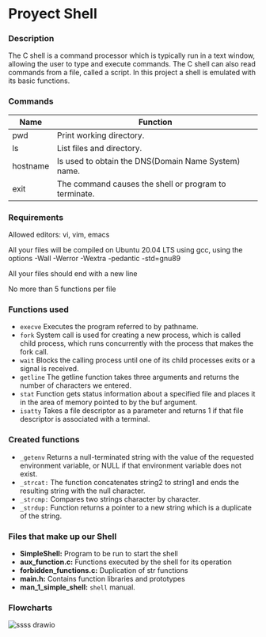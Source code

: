 # Proyect Shell

### Description
The C shell is a command processor which is typically run in a text window, allowing the user to type and execute commands. The C shell can also read commands from a file, called a script. In this project a shell is emulated with its basic functions.

### Commands

| Name | Function |
| --- | --- |
| pwd | Print working directory. |
| ls | List files and directory. |
| hostname | Is used to obtain the DNS(Domain Name System) name. |
| exit | The command causes the shell or program to terminate. |

### Requirements
Allowed editors: vi, vim, emacs

All your files will be compiled on Ubuntu 20.04 LTS using gcc, using the options -Wall -Werror -Wextra -pedantic -std=gnu89

All your files should end with a new line

No more than 5 functions per file

### Functions used
- ``execve`` Executes the program referred to by pathname.
- ``fork`` System call is used for creating a new process, which is called child process, which runs concurrently with the process that makes the fork call. 
- ``wait`` Blocks the calling process until one of its child processes exits or a signal is received.
- ``getline`` The getline function takes three arguments and returns the number of characters we entered.
- ``stat`` Function gets status information about a specified file and places it in the area of memory pointed to by the buf argument.
- ``isatty`` Takes a file descriptor as a parameter and returns 1 if that file descriptor is associated with a terminal.

### Created functions
- ``_getenv`` Returns a null-terminated string with the value of the requested environment variable, or NULL if that environment variable does not exist.
- ``_strcat:`` The function concatenates string2 to string1 and ends the resulting string with the null character.
- ``_strcmp:`` Compares two strings character by character.
- ``_strdup:`` Function returns a pointer to a new string which is a duplicate of the string.

### Files that make up our Shell
- **SimpleShell:** Program to be run to start the shell
- **aux_function.c:** Functions executed by the shell for its operation
- **forbidden_functions.c:** Duplication of str functions
- **main.h:** Contains function libraries and prototypes
- **man_1_simple_shell:** ``shell`` manual.

### Flowcharts
![ssss drawio](https://user-images.githubusercontent.com/44532670/207383966-dfe2e724-d3d6-444b-9381-d7cf614724ea.png)

